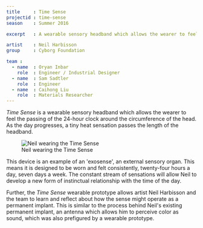 ```yaml
---
title     : Time Sense
projectid : time-sense
season    : Summer 2016

excerpt   : A wearable sensory headband which allows the wearer to feel the passing of the 24-hour clock around the circumference of the head.

artist    : Neil Harbisson
group     : Cyborg Foundation

team :
  - name  : Oryan Inbar
    role  : Engineer / Industrial Designer
  - name  : Sam Sadtler
    role  : Engineer
  - name  : Caihong Liu
    role  : Materials Researcher
---
```


*Time Sense* is a wearable sensory headband which allows the wearer to feel the passing of the 24-hour clock around the circumference of the head. As the day progresses, a tiny heat sensation passes the length of the headband.

<figure>
	<img src="/images/projects/time-sense/time-sense.jpg" alt="Neil wearing the Time Sense" />
	<figcaption>Neil wearing the Time Sense</figcaption>
</figure>

This device is an example of an 'exosense', an external sensory organ. This means it is designed to be worn and felt consistently, twenty-four hours a day, seven days a week. The constant stream of sensations will allow Neil to develop a new form of instinctual relationship with the time of the day.

Further, the *Time Sense* wearable prototype allows artist Neil Harbisson and the team to learn and reflect about how the sense might operate as a permanent implant. This is similar to the process behind Neil's existing permanent implant, an antenna which allows him to perceive color as sound, which was also prefigured by a wearable prototype.